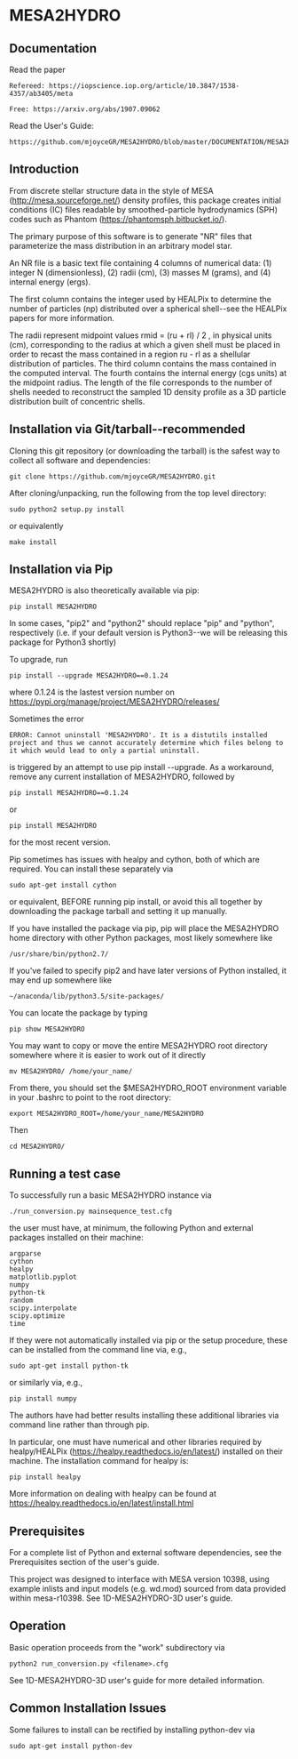 # MESA2HYDRO

## Documentation
Read the paper

	Refereed: https://iopscience.iop.org/article/10.3847/1538-4357/ab3405/meta

	Free: https://arxiv.org/abs/1907.09062

Read the User's Guide:

	https://github.com/mjoyceGR/MESA2HYDRO/blob/master/DOCUMENTATION/MESA2HYDRO_users_guide.pdf

## Introduction
From discrete stellar structure data in the style of MESA (http://mesa.sourceforge.net/) density profiles, this package creates initial conditions (IC) files readable by smoothed-particle hydrodynamics (SPH) codes such as Phantom (https://phantomsph.bitbucket.io/).  

The primary purpose of this software is to generate "NR" files that parameterize the mass distribution in an arbitrary model star.

An NR file is a basic text file containing 4 columns of numerical data: 
(1) integer N (dimensionless),
(2) radii (cm),
(3) masses M (grams), and
(4) internal energy (ergs).

The first column contains the integer used by HEALPix to determine the number of particles (np) distributed over a spherical shell--see the HEALPix papers for more information. 

The radii represent midpoint values rmid = (ru + rl) / 2 , in physical units (cm), corresponding to the radius at which a given shell must be placed in order to recast the mass contained in a region ru - rl as a shellular distribution of particles. The third column contains the mass contained in the computed interval. The fourth contains the internal energy (cgs units) at the midpoint radius.
The length of the file corresponds to the number of shells needed to reconstruct the sampled 1D density profile as a 3D particle distribution built of concentric shells. 


## Installation via Git/tarball--recommended
Cloning this git repository (or downloading the tarball) is the safest way to collect all software and dependencies: 

	git clone https://github.com/mjoyceGR/MESA2HYDRO.git

After cloning/unpacking, run the following from the top level directory: 

	sudo python2 setup.py install

or equivalently

	make install

## Installation via Pip

MESA2HYDRO is also theoretically available via pip:

	pip install MESA2HYDRO


In some cases, "pip2" and "python2" should replace "pip" and "python", respectively (i.e. if your default version is Python3--we will be releasing this package for Python3 shortly)

To upgrade, run

	pip install --upgrade MESA2HYDRO==0.1.24

where 0.1.24 is the lastest version number on https://pypi.org/manage/project/MESA2HYDRO/releases/

Sometimes the error 

	ERROR: Cannot uninstall 'MESA2HYDRO'. It is a distutils installed project and thus we cannot accurately determine which files belong to it which would lead to only a partial uninstall.

is triggered by an attempt to use pip install --upgrade. As a workaround, remove any current installation of MESA2HYDRO, followed by 

	pip install MESA2HYDRO==0.1.24

or 

	pip install MESA2HYDRO

for the most recent version.
<!-- Because this is a distutils-installed package, it cannot be fully uninstalled by pip. To upgrade via pip, remove the current version and run the -->

Pip sometimes has issues with healpy and cython, both of which are required. You can install these separately via 

	sudo apt-get install cython

or equivalent, BEFORE running pip install, or avoid this all together by downloading the package tarball and setting it up manually.


If you have installed the package via pip, pip will place the MESA2HYDRO home directory with other Python packages, most likely somewhere like

	/usr/share/bin/python2.7/

If you've failed to specify pip2 and have later versions of Python installed, it may end up somewhere like

	~/anaconda/lib/python3.5/site-packages/

You can locate the package by typing

	pip show MESA2HYDRO

You may want to copy or move the entire MESA2HYDRO root directory somewhere where it is easier to work out of it directly 

	mv MESA2HYDRO/ /home/your_name/

From there, you should set the $MESA2HYDRO_ROOT environment variable in your .bashrc to point to the root directory:

	export MESA2HYDRO_ROOT=/home/your_name/MESA2HYDRO

Then

	cd MESA2HYDRO/



## Running a test case
To successfully run a basic MESA2HYDRO instance via

	./run_conversion.py mainsequence_test.cfg

the user must have, at minimum, the following Python and external packages installed on their machine:

 	argparse
	cython
	healpy
	matplotlib.pyplot
	numpy
  	python-tk
	random
  	scipy.interpolate
	scipy.optimize
	time

If they were not automatically installed via pip or the setup procedure, these can be installed from the command line via, e.g., 

	sudo apt-get install python-tk

or similarly via, e.g., 

	pip install numpy 

The authors have had better results installing these additional libraries via command line rather than through pip. 

In particular, one must have numerical and other libraries required by healpy/HEALPix (https://healpy.readthedocs.io/en/latest/) installed on their machine. The installation command for healpy is:

	pip install healpy

More information on dealing with healpy can be found at https://healpy.readthedocs.io/en/latest/install.html


## Prerequisites
For a complete list of Python and external software dependencies, see the Prerequisites section of the user's guide.

This project was designed to interface with MESA version 10398, using example inlists and input models (e.g. wd.mod) sourced from data provided within mesa-r10398. See 1D-MESA2HYDRO-3D user's guide.


## Operation
Basic operation proceeds from the "work" subdirectory via

	python2 run_conversion.py <filename>.cfg

See 1D-MESA2HYDRO-3D user's guide for more detailed information.

## Common Installation Issues
Some failures to install can be rectified by installing python-dev via 
	
	sudo apt-get install python-dev
